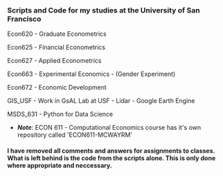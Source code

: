 ### Scripts and Code for my studies at the University of San Francisco

Econ620 - Graduate Econometrics

Econ625 - Financial Econometrics

Econ627 - Applied Econometrics

Econ663 - Experimental Economics
         - (Gender Experiment)           

Econ672 - Economic Development

GIS_USF - Work in GsAL Lab at USF
          - Lidar
          - Google Earth Engine

MSDS_631 - Python for Data Science

- _**Note**_: ECON 611 - Computational Economics course has it's own repository called 'ECON611-MCWAYRM'

#### I have removed all comments and answers for assignments to classes. What is left behind is the code from the scripts alone. This is only done where appropriate and neccessary.
